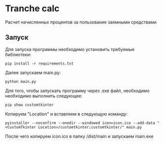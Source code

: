 # Tranche calc

Расчет начисленных процентов за пользование заемными средствами

## Запуск

Для запуска программы необходимо установить требуемые библиотеки:

```
pip install -r requirements.txt
```

Далее запускаем main.py:

```
python main.py
```

Для того, чтобы запускать программу через .exe файл, необходимо необходимо выполнить следующее:

```
pip show customtkinter
```

Копируем "Location" и вставляем в следующую команду:

```
pyinstaller --noconfirm --onedir --windowed icon=icon.ico --add-data "<CustomTkinter Location>/customtkinter;customtkinter/" main.py
```

После чего копируем icon.ico в папку /dist/main и запускаем main.exe
